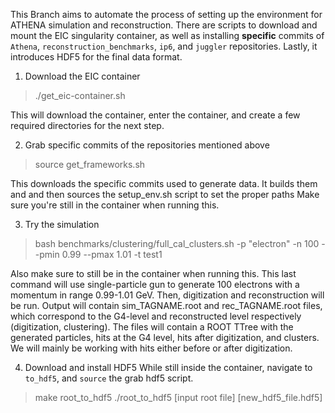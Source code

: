 This Branch aims to automate the process of setting up the environment for ATHENA simulation and reconstruction. There are scripts to download and mount the EIC singularity container, as well as installing __specific__ commits of `Athena`, `reconstruction_benchmarks`, `ip6`, and `juggler` repositories. Lastly, it introduces HDF5 for the final data format.
1. Download the EIC container
> ./get_eic-container.sh

This will download the container, enter the container, and create a few required directories for the next step.

2. Grab specific commits of the repositories mentioned above
> source get_frameworks.sh

This downloads the specific commits used to generate data. It builds them and and then sources the setup_env.sh script to set the proper paths
Make sure you're still in the container when running this.

3. Try the simulation
> bash benchmarks/clustering/full_cal_clusters.sh -p "electron" -n 100 --pmin 0.99 --pmax 1.01 -t test1

Also make sure to still be in the container when running this.
This last command will use single-particle gun to generate 100 electrons with a momentum in range 0.99-1.01 GeV. 
Then, digitization and reconstruction will be run. 
Output will contain sim_TAGNAME.root and rec_TAGNAME.root files, which correspond to the G4-level and reconstructed level respectively (digitization, clustering). 
The files will contain a ROOT TTree with the generated particles, hits at the G4 level, hits after digitization, and clusters. 
We will mainly be working with hits either before or after digitization.

4. Download and install HDF5
While still inside the container, navigate to `to_hdf5`, and `source` the grab hdf5 script.
> make root_to_hdf5
> ./root_to_hdf5 [input root file] [new_hdf5_file.hdf5]
